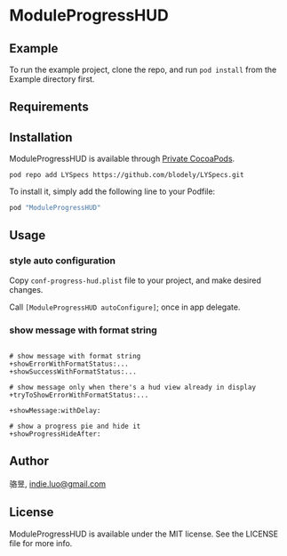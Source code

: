 # ModuleProgressHUD

## Example

To run the example project, clone the repo, and run `pod install` from the Example directory first.

## Requirements

## Installation

ModuleProgressHUD is available through [Private CocoaPods](https://github.com/blodely/LYSpecs). 

```
pod repo add LYSpecs https://github.com/blodely/LYSpecs.git
```

To install
it, simply add the following line to your Podfile:

```ruby
pod "ModuleProgressHUD"
```

## Usage

### style auto configuration

Copy `conf-progress-hud.plist` file to your project, and make desired changes.

Call `[ModuleProgressHUD autoConfigure]`; once in app delegate.

### show message with format string

```

# show message with format string
+showErrorWithFormatStatus:...
+showSuccessWithFormatStatus:...

# show message only when there's a hud view already in display
+tryToShowErrorWithFormatStatus:...

+showMessage:withDelay:

# show a progress pie and hide it
+showProgressHideAfter:
```

## Author

骆昱, indie.luo@gmail.com

## License

ModuleProgressHUD is available under the MIT license. See the LICENSE file for more info.

